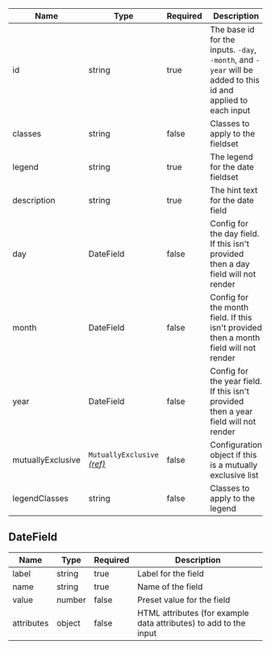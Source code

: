 | Name              | Type                                                          | Required | Description                                                                                                  |
| ----------------- | ------------------------------------------------------------- | -------- | ------------------------------------------------------------------------------------------------------------ |
| id                | string                                                        | true     | The base id for the inputs. `-day`, `-month`, and `-year` will be added to this id and applied to each input |
| classes           | string                                                        | false    | Classes to apply to the fieldset                                                                             |
| legend            | string                                                        | true     | The legend for the date fieldset                                                                             |
| description       | string                                                        | true     | The hint text for the date field                                                                             |
| day               | DateField                                                     | false    | Config for the day field. If this isn't provided then a day field will not render                            |
| month             | DateField                                                     | false    | Config for the month field. If this isn't provided then a month field will not render                        |
| year              | DateField                                                     | false    | Config for the year field. If this isn't provided then a year field will not render                          |
| mutuallyExclusive | `MutuallyExclusive` [_(ref)_](/components/mutually-exclusive) | false    | Configuration object if this is a mutually exclusive list                                                    |
| legendClasses     | string                                                        | false    | Classes to apply to the legend                                                                               |

## DateField

| Name       | Type   | Required | Description                                                       |
| ---------- | ------ | -------- | ----------------------------------------------------------------- |
| label      | string | true     | Label for the field                                               |
| name       | string | true     | Name of the field                                                 |
| value      | number | false    | Preset value for the field                                        |
| attributes | object | false    | HTML attributes (for example data attributes) to add to the input |
